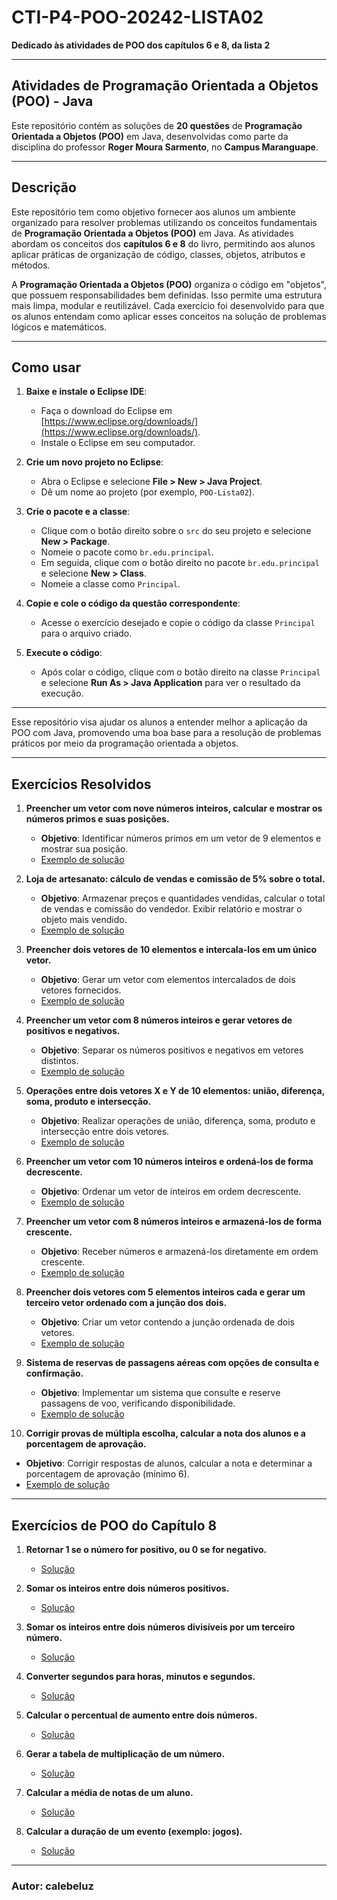 # CTI-P4-POO-20242-LISTA02

**Dedicado às atividades de POO dos capítulos 6 e 8, da lista 2**

---

## Atividades de Programação Orientada a Objetos (POO) - Java

Este repositório contém as soluções de **20 questões** de **Programação Orientada a Objetos (POO)** em Java, desenvolvidas como parte da disciplina do professor **Roger Moura Sarmento**, no **Campus Maranguape**.

---

## Descrição

Este repositório tem como objetivo fornecer aos alunos um ambiente organizado para resolver problemas utilizando os conceitos fundamentais de **Programação Orientada a Objetos (POO)** em Java. As atividades abordam os conceitos dos **capítulos 6 e 8** do livro, permitindo aos alunos aplicar práticas de organização de código, classes, objetos, atributos e métodos.

A **Programação Orientada a Objetos (POO)** organiza o código em "objetos", que possuem responsabilidades bem definidas. Isso permite uma estrutura mais limpa, modular e reutilizável. Cada exercício foi desenvolvido para que os alunos entendam como aplicar esses conceitos na solução de problemas lógicos e matemáticos.

---

## Como usar

1. **Baixe e instale o Eclipse IDE**:
   - Faça o download do Eclipse em [https://www.eclipse.org/downloads/](https://www.eclipse.org/downloads/).
   - Instale o Eclipse em seu computador.

2. **Crie um novo projeto no Eclipse**:
   - Abra o Eclipse e selecione **File > New > Java Project**.
   - Dê um nome ao projeto (por exemplo, `POO-Lista02`).

3. **Crie o pacote e a classe**:
   - Clique com o botão direito sobre o `src` do seu projeto e selecione **New > Package**.
   - Nomeie o pacote como `br.edu.principal`.
   - Em seguida, clique com o botão direito no pacote `br.edu.principal` e selecione **New > Class**.
   - Nomeie a classe como `Principal`.

4. **Copie e cole o código da questão correspondente**:
   - Acesse o exercício desejado e copie o código da classe `Principal` para o arquivo criado.

5. **Execute o código**:
   - Após colar o código, clique com o botão direito na classe `Principal` e selecione **Run As > Java Application** para ver o resultado da execução.

---

Esse repositório visa ajudar os alunos a entender melhor a aplicação da POO com Java, promovendo uma boa base para a resolução de problemas práticos por meio da programação orientada a objetos.

---

## Exercícios Resolvidos

1. **Preencher um vetor com nove números inteiros, calcular e mostrar os números primos e suas posições.**  
   - **Objetivo**: Identificar números primos em um vetor de 9 elementos e mostrar sua posição.  
   - [Exemplo de solução](https://github.com/calebeluz/CTI-P4-POO-20242-LISTA03/blob/main/CAP06/EXERCIC%C3%8DOS-RESOLVIDOS/EXE01/src/br/edu/principal/Principal.java)

2. **Loja de artesanato: cálculo de vendas e comissão de 5% sobre o total.**  
   - **Objetivo**: Armazenar preços e quantidades vendidas, calcular o total de vendas e comissão do vendedor. Exibir relatório e mostrar o objeto mais vendido.  
   - [Exemplo de solução](https://github.com/calebeluz/CTI-P4-POO-20242-LISTA03/blob/main/CAP06/EXERCIC%C3%8DOS-RESOLVIDOS/EXE02/src/br/edu/principal/Principal.java)

3. **Preencher dois vetores de 10 elementos e intercala-los em um único vetor.**  
   - **Objetivo**: Gerar um vetor com elementos intercalados de dois vetores fornecidos.  
   - [Exemplo de solução](https://github.com/calebeluz/CTI-P4-POO-20242-LISTA03/blob/main/CAP06/EXERCIC%C3%8DOS-RESOLVIDOS/EXE03/src/br/edu/principal/Principal.java)

4. **Preencher um vetor com 8 números inteiros e gerar vetores de positivos e negativos.**  
   - **Objetivo**: Separar os números positivos e negativos em vetores distintos.  
   - [Exemplo de solução](https://github.com/calebeluz/CTI-P4-POO-20242-LISTA03/blob/main/CAP06/EXERCIC%C3%8DOS-RESOLVIDOS/EXE04/src/br/edu/principal/Principal.java)

5. **Operações entre dois vetores X e Y de 10 elementos: união, diferença, soma, produto e intersecção.**  
   - **Objetivo**: Realizar operações de união, diferença, soma, produto e intersecção entre dois vetores.  
   - [Exemplo de solução](https://github.com/calebeluz/CTI-P4-POO-20242-LISTA03/blob/main/CAP06/EXERCIC%C3%8DOS-RESOLVIDOS/EXE05/src/br/edu/principal/Principal.java)

6. **Preencher um vetor com 10 números inteiros e ordená-los de forma decrescente.**  
   - **Objetivo**: Ordenar um vetor de inteiros em ordem decrescente.  
   - [Exemplo de solução](https://github.com/calebeluz/CTI-P4-POO-20242-LISTA03/blob/main/CAP06/EXERCIC%C3%8DOS-RESOLVIDOS/EXE06/src/br/edu/principal/Principal.java)

7. **Preencher um vetor com 8 números inteiros e armazená-los de forma crescente.**  
   - **Objetivo**: Receber números e armazená-los diretamente em ordem crescente.  
   - [Exemplo de solução](https://github.com/calebeluz/CTI-P4-POO-20242-LISTA03/blob/main/CAP06/EXERCIC%C3%8DOS-RESOLVIDOS/EXE07/src/br/edu/principal/Principal.java)

8. **Preencher dois vetores com 5 elementos inteiros cada e gerar um terceiro vetor ordenado com a junção dos dois.**  
   - **Objetivo**: Criar um vetor contendo a junção ordenada de dois vetores.  
   - [Exemplo de solução](https://github.com/calebeluz/CTI-P4-POO-20242-LISTA03/blob/main/CAP06/EXERCIC%C3%8DOS-RESOLVIDOS/EXE08/src/br/edu/principal/Principal.java)

9. **Sistema de reservas de passagens aéreas com opções de consulta e confirmação.**  
   - **Objetivo**: Implementar um sistema que consulte e reserve passagens de voo, verificando disponibilidade.  
   - [Exemplo de solução](https://github.com/calebeluz/CTI-P4-POO-20242-LISTA03/blob/main/CAP06/EXERCIC%C3%8DOS-RESOLVIDOS/EXE09/src/br/edu/principal/Principal.java)

10. **Corrigir provas de múltipla escolha, calcular a nota dos alunos e a porcentagem de aprovação.**  
   - **Objetivo**: Corrigir respostas de alunos, calcular a nota e determinar a porcentagem de aprovação (mínimo 6).  
   - [Exemplo de solução](https://github.com/calebeluz/CTI-P4-POO-20242-LISTA03/blob/main/CAP06/EXERCIC%C3%8DOS-RESOLVIDOS/EXE10/src/br/edu/principal/Principal.java)

---

## Exercícios de POO do Capítulo 8

1. **Retornar 1 se o número for positivo, ou 0 se for negativo.**  
   - [Solução](https://github.com/calebeluz/CTI-P4-POO-20242-LISTA03/blob/main/CAP08/EXERCIC%C3%8DOS-RESOLVIDOS/EXE01/src/br/edu/principal/Principal.java)

2. **Somar os inteiros entre dois números positivos.**  
   - [Solução](https://github.com/calebeluz/CTI-P4-POO-20242-LISTA03/blob/main/CAP08/EXERCIC%C3%8DOS-RESOLVIDOS/EXE02/src/br/edu/principal/Principal.java)

3. **Somar os inteiros entre dois números divisíveis por um terceiro número.**  
   - [Solução](https://github.com/calebeluz/CTI-P4-POO-20242-LISTA03/blob/main/CAP08/EXERCIC%C3%8DOS-RESOLVIDOS/EXE03/src/br/edu/principal/Principal.java)

4. **Converter segundos para horas, minutos e segundos.**  
   - [Solução](https://github.com/calebeluz/CTI-P4-POO-20242-LISTA03/blob/main/CAP08/EXERCIC%C3%8DOS-RESOLVIDOS/EXE04/src/br/edu/principal/Principal.java)

5. **Calcular o percentual de aumento entre dois números.**  
   - [Solução](https://github.com/calebeluz/CTI-P4-POO-20242-LISTA03/blob/main/CAP08/EXERCIC%C3%8DOS-RESOLVIDOS/EXE05/src/br/edu/principal/Principal.java)

6. **Gerar a tabela de multiplicação de um número.**  
   - [Solução](https://github.com/calebeluz/CTI-P4-POO-20242-LISTA03/blob/main/CAP08/EXERCIC%C3%8DOS-RESOLVIDOS/EXE06/src/br/edu/principal/Principal.java)

7. **Calcular a média de notas de um aluno.**  
   - [Solução](https://github.com/calebeluz/CTI-P4-POO-20242-LISTA03/blob/main/CAP08/EXERCIC%C3%8DOS-RESOLVIDOS/EXE07/src/br/edu/principal/Principal.java)

8. **Calcular a duração de um evento (exemplo: jogos).**  
   - [Solução](https://github.com/calebeluz/CTI-P4-POO-20242-LISTA03/blob/main/CAP08/EXERCIC%C3%8DOS-RESOLVIDOS/EXE08/src/br/edu/principal/Principal.java)

---

### Autor: calebeluz
